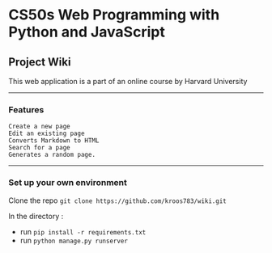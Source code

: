 # CS50s Web Programming with Python and JavaScript
## Project Wiki
This web application is a part of an online course by Harvard University

---

### Features

    Create a new page
    Edit an existing page
    Converts Markdown to HTML
    Search for a page
    Generates a random page.

---

### Set up your own environment

Clone the repo ```git clone https://github.com/kroos783/wiki.git```

In the directory : 
- run ```pip install -r requirements.txt```
- run ```python manage.py runserver```
